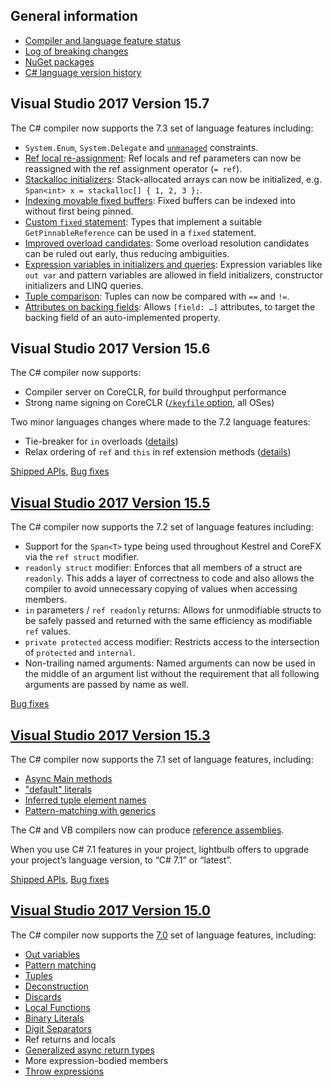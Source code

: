 

## General information
* [Compiler and language feature status](https://github.com/dotnet/roslyn/blob/master/docs/Language%20Feature%20Status.md)
* [Log of breaking changes](https://github.com/dotnet/roslyn/blob/master/docs/compilers/CSharp/Compiler%20Breaking%20Changes%20-%20post%20VS2017.md)
* [NuGet packages](https://github.com/dotnet/roslyn/wiki/NuGet-packages)
* [C# language version history](https://github.com/dotnet/csharplang/blob/master/Language-Version-History.md)

## Visual Studio 2017 Version 15.7

The C# compiler now supports the 7.3 set of language features including:
- `System.Enum`, `System.Delegate` and [`unmanaged`](https://github.com/dotnet/csharplang/blob/master/proposals/csharp-7.3/blittable.md) constraints.
- [Ref local re-assignment](https://github.com/dotnet/csharplang/blob/master/proposals/csharp-7.3/ref-local-reassignment.md): Ref locals and ref parameters can now be reassigned with the ref assignment operator (`= ref`).
- [Stackalloc initializers](https://github.com/dotnet/csharplang/blob/master/proposals/csharp-7.3/stackalloc-array-initializers.md): Stack-allocated arrays can now be initialized, e.g. `Span<int> x = stackalloc[] { 1, 2, 3 };`.
- [Indexing movable fixed buffers](https://github.com/dotnet/csharplang/blob/master/proposals/csharp-7.3/indexing-movable-fixed-fields.md): Fixed buffers can be indexed into without first being pinned.
- [Custom `fixed` statement](https://github.com/dotnet/csharplang/blob/master/proposals/csharp-7.3/pattern-based-fixed.md): Types that implement a suitable `GetPinnableReference` can be used in a `fixed` statement.
- [Improved overload candidates](https://github.com/dotnet/csharplang/blob/master/proposals/csharp-7.3/improved-overload-candidates.md): Some overload resolution candidates can be ruled out early, thus reducing ambiguities.
- [Expression variables in initializers and queries](https://github.com/dotnet/csharplang/blob/master/proposals/csharp-7.3/expression-variables-in-initializers.md): Expression variables like `out var` and pattern variables are allowed in field initializers, constructor initializers and LINQ queries.
-	[Tuple comparison](https://github.com/dotnet/csharplang/blob/master/proposals/csharp-7.3/tuple-equality.md): Tuples can now be compared with `==` and `!=`.
-	[Attributes on backing fields](https://github.com/dotnet/csharplang/blob/master/proposals/csharp-7.3/auto-prop-field-attrs.md): Allows `[field: …]` attributes, to target the backing field of an auto-implemented property.


## Visual Studio 2017 Version 15.6

The C# compiler now supports:
* Compiler server on CoreCLR, for build throughput performance
* Strong name signing on CoreCLR ([`/keyfile` option](https://docs.microsoft.com/en-us/dotnet/csharp/language-reference/compiler-options/keyfile-compiler-option), all OSes)

Two minor languages changes where made to the 7.2 language features:
* Tie-breaker for `in` overloads ([details](https://github.com/dotnet/csharplang/issues/945))
* Relax ordering of `ref` and `this` in ref extension methods ([details](https://github.com/dotnet/csharplang/issues/1022))

[Shipped APIs](TODO), [Bug fixes](https://github.com/dotnet/roslyn/pulls?q=is%3Apr+milestone%3A15.6+is%3Aclosed)
 
## [Visual Studio 2017 Version 15.5](https://github.com/dotnet/roslyn/releases/tag/Visual-Studio-2017-Version-15.5)

The C# compiler now supports the 7.2 set of language features including:

* Support for the `Span<T>` type being used throughout Kestrel and CoreFX via the `ref struct` modifier.
* `readonly struct` modifier: Enforces that all members of a struct are `readonly`. This adds a layer of correctness to code and also allows the compiler to avoid unnecessary copying of values when accessing members. 
* `in` parameters / `ref readonly` returns: Allows for unmodifiable structs to be safely passed and returned with the same efficiency as modifiable `ref` values.
* `private protected` access modifier: Restricts access to the intersection of `protected` and `internal`.
* Non-trailing named arguments: Named arguments can now be used in the middle of an argument list without the requirement that all following arguments are passed by name as well. 

[Bug fixes](https://github.com/dotnet/roslyn/pulls?q=is%3Apr+milestone%3A15.5+is%3Aclosed)
 
## [Visual Studio 2017 Version 15.3](https://github.com/dotnet/roslyn/releases/tag/Visual-Studio-2017-Version-15.3)

The C# compiler now supports the 7.1 set of language features, including:
- [Async Main methods](https://github.com/dotnet/csharplang/blob/master/proposals/csharp-7.1/async-main.md)
- ["default" literals](https://github.com/dotnet/csharplang/blob/master/proposals/csharp-7.1/target-typed-default.md)
- [Inferred tuple element names](https://github.com/dotnet/csharplang/blob/master/proposals/csharp-7.1/infer-tuple-names.md)
- [Pattern-matching with generics](https://github.com/dotnet/csharplang/blob/master/proposals/csharp-7.1/generics-pattern-match.md)

The C# and VB compilers now can produce [reference assemblies](https://github.com/dotnet/roslyn/blob/master/docs/features/refout.md).

When you use C# 7.1 features in your project, lightbulb offers to upgrade your project’s language version, to “C# 7.1” or “latest”.

[Shipped APIs](https://github.com/dotnet/roslyn/commit/5520eaccd5d22ae98a39a5f88120277f02097dbf), [Bug fixes](https://github.com/dotnet/roslyn/pulls?q=is%3Apr+milestone%3A15.3+is%3Aclosed)
 
 ## [Visual Studio 2017 Version 15.0](https://github.com/dotnet/roslyn/releases/tag/Visual-Studio-2017)
 The C# compiler now supports the [7.0](https://blogs.msdn.microsoft.com/dotnet/2017/03/09/new-features-in-c-7-0/) set of language features, including:
- [Out variables](https://github.com/dotnet/csharplang/blob/master/proposals/csharp-7.0/out-var.md)
- [Pattern matching](https://github.com/dotnet/csharplang/blob/master/proposals/patterns.md)
- [Tuples](https://github.com/dotnet/roslyn/blob/master/docs/features/tuples.md)
- [Deconstruction](https://github.com/dotnet/roslyn/blob/master/docs/features/deconstruction.md)
- [Discards](https://github.com/dotnet/roslyn/blob/master/docs/features/discards.md)
- [Local Functions](https://github.com/dotnet/csharplang/blob/master/proposals/csharp-7.0/local-functions.md)
- [Binary Literals](https://github.com/dotnet/csharplang/blob/master/proposals/csharp-7.0/binary-literals.md)
- [Digit Separators](https://github.com/dotnet/csharplang/blob/master/proposals/csharp-7.0/digit-separators.md)
- Ref returns and locals
- [Generalized async return types](https://github.com/dotnet/roslyn/blob/master/docs/features/task-types.md)
- More expression-bodied members
- [Throw expressions](https://github.com/dotnet/csharplang/blob/master/proposals/csharp-7.0/throw-expression.md)
